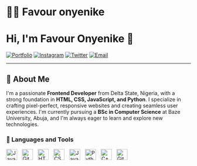 # 🏄‍♂️ Favour onyenike

# Hi, I'm Favour Onyenike 👋

[![Portfolio](https://img.shields.io/badge/Portfolio-%23000000.svg?style=for-the-badge&logo=react&logoColor=white)](https://your-portfolio-link.com)
[![Instagram](https://img.shields.io/badge/Instagram-%23E4405F.svg?style=for-the-badge&logo=instagram&logoColor=white)](https://www.instagram.com/favour.ogo_/)
[![Twitter](https://img.shields.io/badge/Twitter-%231DA1F2.svg?style=for-the-badge&logo=twitter&logoColor=white)](https://twitter.com/favour68099078)
[![Email](https://img.shields.io/badge/Email-%23D14836.svg?style=for-the-badge&logo=gmail&logoColor=white)](mailto:onyenikefavour8@gmail.com)

---

## 🚀 About Me

I'm a passionate **Frontend Developer** from Delta State, Nigeria, with a strong foundation in **HTML, CSS, JavaScript, and Python**. I specialize in crafting pixel-perfect, responsive websites and creating seamless user experiences. I'm currently pursuing a **BSc in Computer Science** at Baze University, Abuja, and I'm always eager to learn and explore new technologies.

### 🧰 Languages and Tools

<img align="left" alt="Java" width="30px" style="padding-right:10px;" src="https://cdn.jsdelivr.net/gh/devicons/devicon/icons/java/java-original.svg"/>
<img align="left" alt="Git" width="30px" style="padding-right:10px;" src="https://cdn.jsdelivr.net/gh/devicons/devicon/icons/git/git-original.svg" />
<img align="left" alt="HTML" width="30px" style="padding-right:10px;" src="https://cdn.jsdelivr.net/gh/devicons/devicon/icons/html5/html5-plain.svg" />
<img align="left" alt="CSS" width="30px" style="padding-right:10px;" src="https://cdn.jsdelivr.net/gh/devicons/devicon/icons/css3/css3-plain.svg" />
<img align="left" alt="JavaScript" width="30px" style="padding-right:10px;" src="https://cdn.jsdelivr.net/gh/devicons/devicon/icons/javascript/javascript-plain.svg" />
<img align="left" alt="Python" width="30px" style="padding-right:10px;" src="https://cdn.jsdelivr.net/gh/devicons/devicon/icons/python/python-plain.svg" />
<img align="left" alt="C++" width="30px" style="padding-right:10px;" src="https://cdn.jsdelivr.net/gh/devicons/devicon/icons/cplusplus/cplusplus-line.svg" />
<img align="left" alt="GitHub" width="30px" style="padding-right:10px;" src="https://cdn.jsdelivr.net/gh/devicons/devicon/icons/github/github-original.svg" />

<br />

#
